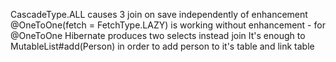 CascadeType.ALL causes 3 join on save independently of enhancement
@OneToOne(fetch = FetchType.LAZY) is working without enhancement - for @OneToOne Hibernate produces two selects instead join
It's enough to MutableList#add(Person) in order to add person to it's table and link table
